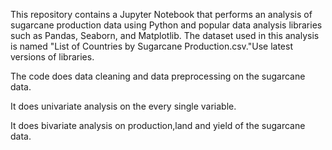 This repository contains a Jupyter Notebook that performs an analysis of sugarcane production data using Python and popular data analysis libraries such as Pandas, Seaborn, and Matplotlib.
The dataset used in this analysis is named "List of Countries by Sugarcane Production.csv."Use latest versions of libraries.

The code does data cleaning and data preprocessing on the sugarcane data.


It does univariate analysis on the every single variable.

It does bivariate analysis on production,land and yield of the sugarcane data. 
